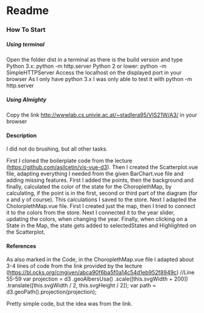 # Readme
### How To Start
##### Using terminal
Open the folder dist in a terminal as there is the build version and type
Python 3.x: python -m http.server
Python 2 or lower: python -m SimpleHTTPServer
Access the localhost on the displayed port in your browser
As I only have python 3.x I was only able to test it with python -m http.server

##### Using Almighty
Copy the link http://wwwlab.cs.univie.ac.at/~stadlera95/VIS21W/A3/ in your browser

#### Description
I did not do brushing, but all other tasks.

First I cloned the boilerplate code from the lecture (https://github.com/asilcetin/vis-vue-d3). Then I created the Scatterplot.vue file, adapting everything I needed from the given BarChart.vue file and adding missing features. First I added the points, then the background and finally, calculated the color of the state for the ChoroplethMap, by calculating, if the point is in the first, second or third part of the diagram (for x and y of course). This calculations I saved to the store.
Next I adapted the CholorplethMap.vue file. First I created just the map, then I tried to connect it to the colors from the store. Next I connected it to the year slider, updating the colors, when changing the year.
Finally, when clicking on a State in the Map, the state gets added to selectedStates and Highlighted on the Scatterplot. 

#### References 
As also marked in the Code, in the ChoroplethMap.vue file I adapted about 3-4 lines of code from the link provided by the lecture (https://bl.ocks.org/cmgiven/abca90f6ba5f0a14c54d1eb952f8949c)
      //Line 55-59
      var projection = d3
        .geoAlbersUsa()
        .scale([this.svgWidth + 200])
        .translate([this.svgWidth / 2, this.svgHeight / 2]);
      var path = d3.geoPath().projection(projection);

Pretty simple code, but the idea was from the link. 